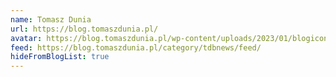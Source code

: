 ```yaml
---
name: Tomasz Dunia
url: https://blog.tomaszdunia.pl/
avatar: https://blog.tomaszdunia.pl/wp-content/uploads/2023/01/blogicon.png
feed: https://blog.tomaszdunia.pl/category/tdbnews/feed/
hideFromBlogList: true
---
```

